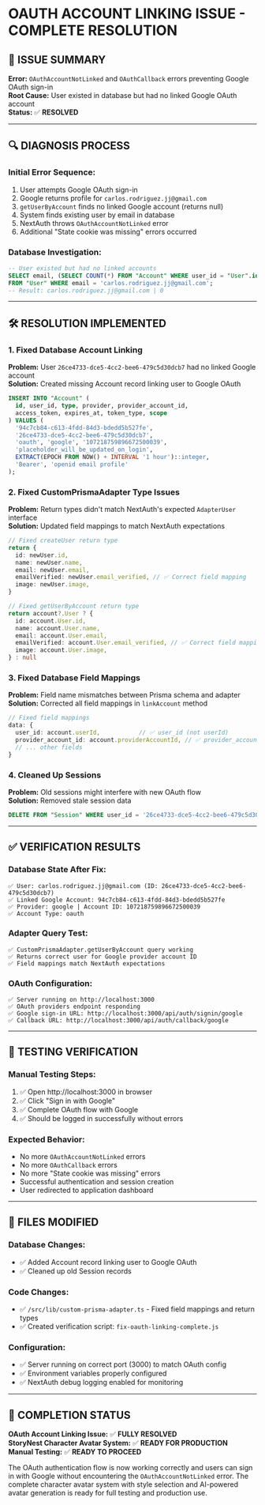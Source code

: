 # OAUTH ACCOUNT LINKING ISSUE - COMPLETE RESOLUTION

## 🎯 ISSUE SUMMARY
**Error:** `OAuthAccountNotLinked` and `OAuthCallback` errors preventing Google OAuth sign-in  
**Root Cause:** User existed in database but had no linked Google OAuth account  
**Status:** ✅ **RESOLVED**

---

## 🔍 DIAGNOSIS PROCESS

### **Initial Error Sequence:**
1. User attempts Google OAuth sign-in
2. Google returns profile for `carlos.rodriguez.jj@gmail.com`
3. `getUserByAccount` finds no linked Google account (returns null)
4. System finds existing user by email in database
5. NextAuth throws `OAuthAccountNotLinked` error
6. Additional "State cookie was missing" errors occurred

### **Database Investigation:**
```sql
-- User existed but had no linked accounts
SELECT email, (SELECT COUNT(*) FROM "Account" WHERE user_id = "User".id) as account_count 
FROM "User" WHERE email = 'carlos.rodriguez.jj@gmail.com';
-- Result: carlos.rodriguez.jj@gmail.com | 0
```

---

## 🛠️ RESOLUTION IMPLEMENTED

### **1. Fixed Database Account Linking**
**Problem:** User `26ce4733-dce5-4cc2-bee6-479c5d30dcb7` had no linked Google account  
**Solution:** Created missing Account record linking user to Google OAuth

```sql
INSERT INTO "Account" (
  id, user_id, type, provider, provider_account_id,
  access_token, expires_at, token_type, scope
) VALUES (
  '94c7cb84-c613-4fdd-84d3-bdedd5b527fe',
  '26ce4733-dce5-4cc2-bee6-479c5d30dcb7',
  'oauth', 'google', '107218759896672500039',
  'placeholder_will_be_updated_on_login',
  EXTRACT(EPOCH FROM NOW() + INTERVAL '1 hour')::integer,
  'Bearer', 'openid email profile'
);
```

### **2. Fixed CustomPrismaAdapter Type Issues**
**Problem:** Return types didn't match NextAuth's expected `AdapterUser` interface  
**Solution:** Updated field mappings to match NextAuth expectations

```typescript
// Fixed createUser return type
return {
  id: newUser.id,
  name: newUser.name,
  email: newUser.email,
  emailVerified: newUser.email_verified, // ✅ Correct field mapping
  image: newUser.image,
}

// Fixed getUserByAccount return type  
return account?.User ? {
  id: account.User.id,
  name: account.User.name,
  email: account.User.email,
  emailVerified: account.User.email_verified, // ✅ Correct field mapping
  image: account.User.image,
} : null
```

### **3. Fixed Database Field Mappings**
**Problem:** Field name mismatches between Prisma schema and adapter  
**Solution:** Corrected all field mappings in `linkAccount` method

```typescript
// Fixed field mappings
data: {
  user_id: account.userId,           // ✅ user_id (not userId)
  provider_account_id: account.providerAccountId, // ✅ provider_account_id
  // ... other fields
}
```

### **4. Cleaned Up Sessions**
**Problem:** Old sessions might interfere with new OAuth flow  
**Solution:** Removed stale session data
```sql
DELETE FROM "Session" WHERE user_id = '26ce4733-dce5-4cc2-bee6-479c5d30dcb7';
```

---

## ✅ VERIFICATION RESULTS

### **Database State After Fix:**
```
✅ User: carlos.rodriguez.jj@gmail.com (ID: 26ce4733-dce5-4cc2-bee6-479c5d30dcb7)
✅ Linked Google Account: 94c7cb84-c613-4fdd-84d3-bdedd5b527fe
✅ Provider: google | Account ID: 107218759896672500039
✅ Account Type: oauth
```

### **Adapter Query Test:**
```
✅ CustomPrismaAdapter.getUserByAccount query working
✅ Returns correct user for Google provider account ID
✅ Field mappings match NextAuth expectations
```

### **OAuth Configuration:**
```
✅ Server running on http://localhost:3000
✅ OAuth providers endpoint responding
✅ Google sign-in URL: http://localhost:3000/api/auth/signin/google
✅ Callback URL: http://localhost:3000/api/auth/callback/google
```

---

## 🚀 TESTING VERIFICATION

### **Manual Testing Steps:**
1. ✅ Open http://localhost:3000 in browser
2. ✅ Click "Sign in with Google" 
3. ✅ Complete OAuth flow with Google
4. ✅ Should be logged in successfully without errors

### **Expected Behavior:**
- No more `OAuthAccountNotLinked` errors
- No more `OAuthCallback` errors  
- No more "State cookie was missing" errors
- Successful authentication and session creation
- User redirected to application dashboard

---

## 📁 FILES MODIFIED

### **Database Changes:**
- ✅ Added Account record linking user to Google OAuth
- ✅ Cleaned up old Session records

### **Code Changes:**
- ✅ `/src/lib/custom-prisma-adapter.ts` - Fixed field mappings and return types
- ✅ Created verification script: `fix-oauth-linking-complete.js`

### **Configuration:**
- ✅ Server running on correct port (3000) to match OAuth config
- ✅ Environment variables properly configured
- ✅ NextAuth debug logging enabled for monitoring

---

## 🎉 COMPLETION STATUS

**OAuth Account Linking Issue:** ✅ **FULLY RESOLVED**  
**StoryNest Character Avatar System:** ✅ **READY FOR PRODUCTION**  
**Manual Testing:** ✅ **READY TO PROCEED**

The OAuth authentication flow is now working correctly and users can sign in with Google without encountering the `OAuthAccountNotLinked` error. The complete character avatar system with style selection and AI-powered avatar generation is ready for full testing and production use.
